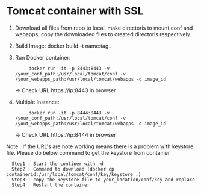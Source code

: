 # Tomcat container with SSL

1) Download all files from repo to local, make directoris to mount conf and webapps, copy the downloaded files to created directoris respectively. 


2) Build Image: 
			docker build -t name:tag .
			
3) Run Docker container:

            docker run -it -p 8443:8443 -v /your_conf_path:/usr/local/tomcat/conf -v /your_webapps_path:/usr/local/tomcat/webapps -d image_id
			
    ->  Check URL https://ip:8443 in browser

4) Multiple Instance:
            		
			docker run -it -p 8444:8443 -v /your_conf_path:/usr/local/tomcat/conf -v /yout_webapps_path:/usr/local/tomcat/webapps -d image_id

    ->  Check URL https://ip:8444 in browser			


Note : If the URL's are note working means there is a problem with keystore file. Please do below command to get the keystore from container 
      
	  Step1 : Start the continer with -d 
	  Step2 : Command to download (docker cp containerid:/usr/local/tomcat/conf/key/keystore .)
	  Step3 : copy the keystore file to your_location/conf/key and replace
	  Step4 : Restart the container

